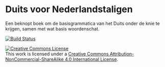 # Duits voor Nederlandstaligen
Een beknopt boek om de basisgrammatica van het Duits onder de knie te krijgen, samen met wat basis woordenschat.

[![Build Status](https://travis-ci.org/warreee/Duits_voor_Nederlandstaligen.svg)](https://travis-ci.org/warreee/Duits_voor_Nederlandstaligen)

<a rel="license" href="http://creativecommons.org/licenses/by-nc-sa/4.0/"><img alt="Creative Commons License" style="border-width:0" src="https://i.creativecommons.org/l/by-nc-sa/4.0/88x31.png" /></a><br />This work is licensed under a <a rel="license" href="http://creativecommons.org/licenses/by-nc-sa/4.0/">Creative Commons Attribution-NonCommercial-ShareAlike 4.0 International License</a>.
